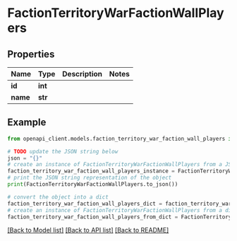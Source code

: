 # FactionTerritoryWarFactionWallPlayers


## Properties

Name | Type | Description | Notes
------------ | ------------- | ------------- | -------------
**id** | **int** |  | 
**name** | **str** |  | 

## Example

```python
from openapi_client.models.faction_territory_war_faction_wall_players import FactionTerritoryWarFactionWallPlayers

# TODO update the JSON string below
json = "{}"
# create an instance of FactionTerritoryWarFactionWallPlayers from a JSON string
faction_territory_war_faction_wall_players_instance = FactionTerritoryWarFactionWallPlayers.from_json(json)
# print the JSON string representation of the object
print(FactionTerritoryWarFactionWallPlayers.to_json())

# convert the object into a dict
faction_territory_war_faction_wall_players_dict = faction_territory_war_faction_wall_players_instance.to_dict()
# create an instance of FactionTerritoryWarFactionWallPlayers from a dict
faction_territory_war_faction_wall_players_from_dict = FactionTerritoryWarFactionWallPlayers.from_dict(faction_territory_war_faction_wall_players_dict)
```
[[Back to Model list]](../README.md#documentation-for-models) [[Back to API list]](../README.md#documentation-for-api-endpoints) [[Back to README]](../README.md)


